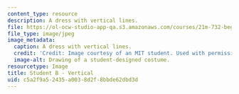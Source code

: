 ```yaml
---
content_type: resource
description: A dress with vertical lines.
file: https://ol-ocw-studio-app-qa.s3.amazonaws.com/courses/21m-732-beginning-costume-design-and-construction-fall-2008/c5a2f9a52435a0038d2f8bbde62dbd3d_vertical2.jpg
file_type: image/jpeg
image_metadata:
  caption: A dress with vertical lines.
  credit: 'Credit: Image courtesy of an MIT student. Used with permission.'
  image-alt: Drawing of a student-designed costume.
resourcetype: Image
title: Student B - Vertical
uid: c5a2f9a5-2435-a003-8d2f-8bbde62dbd3d
---
```

